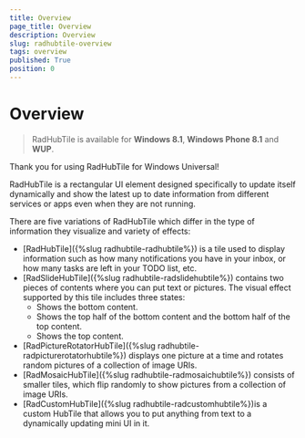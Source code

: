 ```yaml
---
title: Overview
page_title: Overview
description: Overview
slug: radhubtile-overview
tags: overview
published: True
position: 0
---
```


# Overview

>RadHubTile is available for **Windows 8.1**, **Windows Phone 8.1** and **WUP**.

Thank you for using RadHubTile for Windows Universal!

RadHubTile is a rectangular UI element designed specifically to update itself dynamically and show the latest up to date information from different services or apps even when they are not running.

There are five variations of RadHubTile which differ in the type of information they visualize and variety of effects:

* [RadHubTile]({%slug radhubtile-radhubtile%}) is a tile used to display information such as how many notifications you have in your inbox, or how many tasks are left in your TODO list, etc.
* [RadSlideHubTile]({%slug radhubtile-radslidehubtile%}) contains two pieces of contents where you can put text or pictures. The visual effect supported by this tile includes three states:
	* Shows the bottom content.
	* Shows the top half of the bottom content and the bottom half of the top content. 
	* Shows the top content.
* [RadPictureRotatorHubTile]({%slug radhubtile-radpicturerotatorhubtile%}) displays one picture at a time and rotates random pictures of a collection of image URIs.
* [RadMosaicHubTile]({%slug radhubtile-radmosaichubtile%}) consists of smaller tiles, which flip randomly to show pictures from a collection of image URIs.
* [RadCustomHubTile]({%slug radhubtile-radcustomhubtile%})is a custom HubTile that allows you to put anything from text to a dynamically updating mini UI in it.
